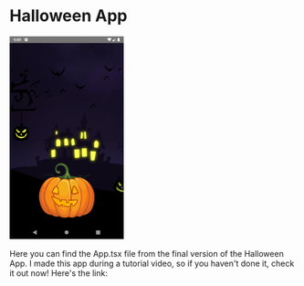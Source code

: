 # Halloween App
<img src="https://github.com/mercihohmann/Images/blob/master/halloween.png" width="200">

Here you can find the App.tsx file from the final version of the Halloween App. I made this app during a tutorial video, so if you haven't done it, check it out now! Here's the link:
